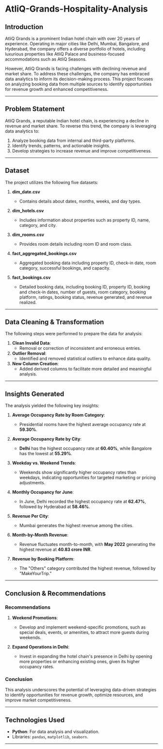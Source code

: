 # AtliQ-Grands-Hospitality-Analysis

## Introduction
AtliQ Grands is a prominent Indian hotel chain with over 20 years of experience. Operating in major cities like Delhi, Mumbai, Bangalore, and Hyderabad, the company offers a diverse portfolio of hotels, including luxurious properties like AtliQ Palace and business-focused accommodations such as AtliQ Seasons. 

However, AtliQ Grands is facing challenges with declining revenue and market share. To address these challenges, the company has embraced data analytics to inform its decision-making process. This project focuses on analyzing booking data from multiple sources to identify opportunities for revenue growth and enhanced competitiveness.

---

## Problem Statement
AtliQ Grands, a reputable Indian hotel chain, is experiencing a decline in revenue and market share. To reverse this trend, the company is leveraging data analytics to:
1. Analyze booking data from internal and third-party platforms.
2. Identify trends, patterns, and actionable insights.
3. Develop strategies to increase revenue and improve competitiveness.

---

## Dataset
The project utilizes the following five datasets:

1. **dim_date.csv**  
   - Contains details about dates, months, weeks, and day types.

2. **dim_hotels.csv**  
   - Includes information about properties such as property ID, name, category, and city.

3. **dim_rooms.csv**  
   - Provides room details including room ID and room class.

4. **fact_aggregated_bookings.csv**  
   - Aggregated booking data including property ID, check-in date, room category, successful bookings, and capacity.

5. **fact_bookings.csv**  
   - Detailed booking data, including booking ID, property ID, booking and check-in dates, number of guests, room category, booking platform, ratings, booking status, revenue generated, and revenue realized.

---

## Data Cleaning & Transformation
The following steps were performed to prepare the data for analysis:
1. **Clean Invalid Data**:
   - Removal or correction of inconsistent and erroneous entries.
2. **Outlier Removal**:
   - Identified and removed statistical outliers to enhance data quality.
3. **New Column Creation**:
   - Added derived columns to facilitate more detailed and meaningful analysis.

---

## Insights Generated
The analysis yielded the following key insights:

1. **Average Occupancy Rate by Room Category**:
   - Presidential rooms have the highest average occupancy rate at **59.30%**.

2. **Average Occupancy Rate by City**:
   - **Delhi** has the highest occupancy rate at **60.40%**, while Bangalore has the lowest at **55.29%**.

3. **Weekday vs. Weekend Trends**:
   - Weekends show significantly higher occupancy rates than weekdays, indicating opportunities for targeted marketing or pricing adjustments.

4. **Monthly Occupancy for June**:
   - In June, Delhi recorded the highest occupancy rate at **62.47%**, followed by Hyderabad at **58.46%**.

5. **Revenue Per City**:
   - Mumbai generates the highest revenue among the cities.

6. **Month-by-Month Revenue**:
   - Revenue fluctuates month-to-month, with **May 2022** generating the highest revenue at **40.83 crore INR**.

7. **Revenue by Booking Platform**:
   - The "Others" category contributed the highest revenue, followed by "MakeYourTrip."

---

## Conclusion & Recommendations
### Recommendations
1. **Weekend Promotions**:
   - Develop and implement weekend-specific promotions, such as special deals, events, or amenities, to attract more guests during weekends.

2. **Expand Operations in Delhi**:
   - Invest in expanding the hotel chain's presence in Delhi by opening more properties or enhancing existing ones, given its higher occupancy rates.

### Conclusion
This analysis underscores the potential of leveraging data-driven strategies to identify opportunities for revenue growth, optimize resources, and improve market competitiveness.

---

## Technologies Used
- **Python**: For data analysis and visualization.
- Libraries: `pandas`, `matplotlib`, `seaborn`.

---

